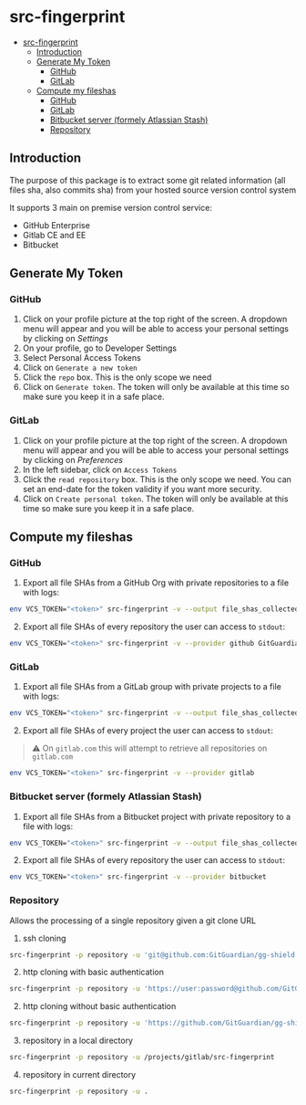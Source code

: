 # src-fingerprint
- [src-fingerprint](#src-fingerprint)
  - [Introduction](#introduction)
  - [Generate My Token](#generate-my-token)
    - [GitHub](#github)
    - [GitLab](#gitlab)
  - [Compute my fileshas](#compute-my-fileshas)
    - [GitHub](#github-1)
    - [GitLab](#gitlab-1)
    - [Bitbucket server (formely Atlassian Stash)](#bitbucket-server-formely-atlassian-stash)
    - [Repository](#repository)
## Introduction

The purpose of this package is to extract some git related information (all files sha, also commits sha) from your hosted source version control system

It supports 3 main on premise version control service:

- GitHub Enterprise
- Gitlab CE and EE
- Bitbucket

## Generate My Token
### GitHub
1. Click on your profile picture at the top right of the screen. A dropdown menu will appear and you will be able to access your personal settings by clicking on *Settings*
2. On your profile, go to Developer Settings
3. Select Personal Access Tokens
4. Click on `Generate a new token`
5. Click the `repo` box. This is the only scope we need
6. Click on `Generate token`. The token will only be available at this time so make sure you keep it in a safe place.

### GitLab
1. Click on your profile picture at the top right of the screen. A dropdown menu will appear and you will be able to access your personal settings by clicking on *Preferences*
2. In the left sidebar, click on `Access Tokens`
3. Click the `read repository` box. This is the only scope we need. You can set an end-date for the token validity if you want more security.
4. Click on `Create personal token`. The token will only be available at this time so make sure you keep it in a safe place.

## Compute my fileshas
### GitHub

1. Export all file SHAs from a GitHub Org with private repositories to a file with logs:

```sh
env VCS_TOKEN="<token>" src-fingerprint -v --output file_shas_collected_dna.json --provider github --object GitGuardian
```

2. Export all file SHAs of every repository the user can access to `stdout`:

```sh
env VCS_TOKEN="<token>" src-fingerprint -v --provider github GitGuardian
```

### GitLab

1. Export all file SHAs from a GitLab group with private projects to a file with logs:

```sh
env VCS_TOKEN="<token>" src-fingerprint -v --output file_shas_collected_dna.json --provider gitlab --object "GitGuardian-dev-group"
```

2. Export all file SHAs of every project the user can access to `stdout`:

> :warning: On `gitlab.com` this will attempt to retrieve all repositories on `gitlab.com`

```sh
env VCS_TOKEN="<token>" src-fingerprint -v --provider gitlab
```

### Bitbucket server (formely Atlassian Stash)

1. Export all file SHAs from a Bitbucket project with private repository to a file with logs:

```sh
env VCS_TOKEN="<token>" src-fingerprint -v --output file_shas_collected_dna.json --provider bitbucket --object "GitGuardian Project"
```

2. Export all file SHAs of every repository the user can access to `stdout`:

```sh
env VCS_TOKEN="<token>" src-fingerprint -v --provider bitbucket
```

### Repository

Allows the processing of a single repository given a git clone URL

1. ssh cloning

```sh
src-fingerprint -p repository -u 'git@github.com:GitGuardian/gg-shield.git'
```

2. http cloning with basic authentication

```sh
src-fingerprint -p repository -u 'https://user:password@github.com/GitGuardian/gg-shield.git'
```

2. http cloning without basic authentication

```sh
src-fingerprint -p repository -u 'https://github.com/GitGuardian/gg-shield.git'
```

3. repository in a local directory

```sh
src-fingerprint -p repository -u /projects/gitlab/src-fingerprint
```

4. repository in current directory

```sh
src-fingerprint -p repository -u .
```
